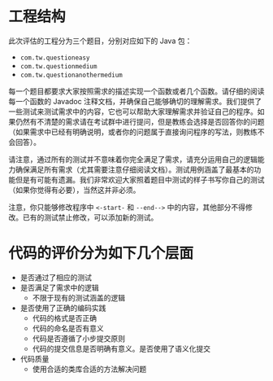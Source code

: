# 工程结构

此次评估的工程分为三个题目，分别对应如下的 Java 包：

* `com.tw.questioneasy`
* `com.tw.questionmedium`
* `com.tw.questionanothermedium`

每一个题目都要求大家按照需求的描述实现一个函数或者几个函数。请仔细的阅读每一个函数的 Javadoc 注释文档，并确保自己能够确切的理解需求。我们提供了一些测试来测试需求中的内容，它也可以帮助大家理解需求并验证自己的程序。如果仍然有不清楚的需求请在考试群中进行提问，但是教练会选择是否回答你的问题（如果需求中已经有明确说明，或者你的问题属于直接询问程序的写法，则教练不会回答）。

请注意，通过所有的测试并不意味着你完全满足了需求，请充分运用自己的逻辑能力确保满足所有需求（尤其需要注意仔细阅读文档）。测试用例涵盖了最基本的功能但是有可能有遗漏。我们非常欢迎大家照着题目中测试的样子书写你自己的测试（如果你觉得有必要），当然这并非必须。

注意，你只能够修改程序中 `<-start-` 和 `--end-->` 中的内容，其他部分不得修改。已有的测试禁止修改，可以添加新的测试。

# 代码的评价分为如下几个层面

* 是否通过了相应的测试
* 是否满足了需求中的逻辑
  * 不限于现有的测试涵盖的逻辑
* 是否使用了正确的编码实践
  * 代码的格式是否正确
  * 代码的命名是否有意义
  * 代码是否遵循了小步提交原则
  * 代码的提交信息是否明确有意义。是否使用了语义化提交
* 代码质量
  * 使用合适的类库合适的方法解决问题
